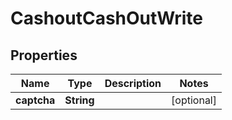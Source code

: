 

# CashoutCashOutWrite



## Properties

| Name | Type | Description | Notes |
|------------ | ------------- | ------------- | -------------|
|**captcha** | **String** |  |  [optional] |



